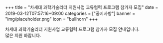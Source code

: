 +++
title = "차세대 과학기술리더 지원사업 교류협력 프로그램 참가자 모집"
date = 2019-03-12T07:57:16+09:00
categories = ["공지사항"]
banner = "img/placeholder.png"
icon = "bullhorn"
+++
<!--more-->

차세대 과학기술리더 지원사업 교류협력 프로그램 참가자 모집 안내입니다.
<br>
많은 지원 바랍니다.

<br>
<br>

<div class='image'>
<img src="/img/기상면허_취득교육_안내문.png" class="img-responsive" alt="">
</div>
